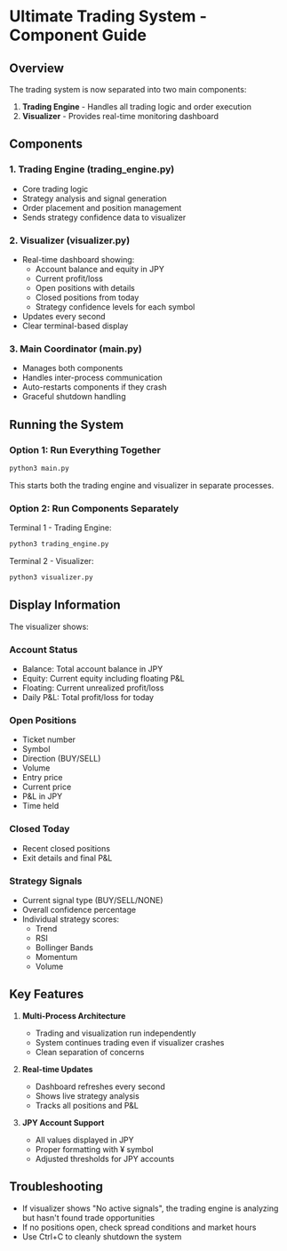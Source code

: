 # Ultimate Trading System - Component Guide

## Overview
The trading system is now separated into two main components:
1. **Trading Engine** - Handles all trading logic and order execution
2. **Visualizer** - Provides real-time monitoring dashboard

## Components

### 1. Trading Engine (trading_engine.py)
- Core trading logic
- Strategy analysis and signal generation
- Order placement and position management
- Sends strategy confidence data to visualizer

### 2. Visualizer (visualizer.py)
- Real-time dashboard showing:
  - Account balance and equity in JPY
  - Current profit/loss
  - Open positions with details
  - Closed positions from today
  - Strategy confidence levels for each symbol
- Updates every second
- Clear terminal-based display

### 3. Main Coordinator (main.py)
- Manages both components
- Handles inter-process communication
- Auto-restarts components if they crash
- Graceful shutdown handling

## Running the System

### Option 1: Run Everything Together
```bash
python3 main.py
```
This starts both the trading engine and visualizer in separate processes.

### Option 2: Run Components Separately

Terminal 1 - Trading Engine:
```bash
python3 trading_engine.py
```

Terminal 2 - Visualizer:
```bash
python3 visualizer.py
```

## Display Information

The visualizer shows:

### Account Status
- Balance: Total account balance in JPY
- Equity: Current equity including floating P&L
- Floating: Current unrealized profit/loss
- Daily P&L: Total profit/loss for today

### Open Positions
- Ticket number
- Symbol
- Direction (BUY/SELL)
- Volume
- Entry price
- Current price
- P&L in JPY
- Time held

### Closed Today
- Recent closed positions
- Exit details and final P&L

### Strategy Signals
- Current signal type (BUY/SELL/NONE)
- Overall confidence percentage
- Individual strategy scores:
  - Trend
  - RSI
  - Bollinger Bands
  - Momentum
  - Volume

## Key Features

1. **Multi-Process Architecture**
   - Trading and visualization run independently
   - System continues trading even if visualizer crashes
   - Clean separation of concerns

2. **Real-time Updates**
   - Dashboard refreshes every second
   - Shows live strategy analysis
   - Tracks all positions and P&L

3. **JPY Account Support**
   - All values displayed in JPY
   - Proper formatting with ¥ symbol
   - Adjusted thresholds for JPY accounts

## Troubleshooting

- If visualizer shows "No active signals", the trading engine is analyzing but hasn't found trade opportunities
- If no positions open, check spread conditions and market hours
- Use Ctrl+C to cleanly shutdown the system
